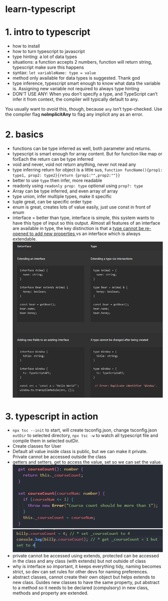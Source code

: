 # learn-typescript

# 1. intro to typescript

- how to install
- how to turn typescript to javascript
- type hinting: a lot of data types
- situations: a function accepts 2 numbers, function will return string, typescript make sure this happens
- syntax: `let variableName: type = value`
- method only available for data types is suggested. Thank god
- type inference, typescript smart enough to know what data the variable is. Assigning new variable not required to always type hinting
- DON'T USE ANY:
  When you don’t specify a type, and TypeScript can’t infer it from context, the compiler will typically default to any.

You usually want to _avoid_ this, though, because `any` isn’t type-checked. Use the compiler flag **noImplicitAny** to flag any implicit any as an error.

# 2. basics

- functions can be type inferred as well, both parameter and returns.
- typescript is smart enough for array content. But for function like map or forEach the return can be type inferred
- void and never, void not return anything, never not read any
- type inferring return for object is a little sus, `function funcName(){prop1: type1, prop2: type2}{return {prop1:"",prop2:""}}`
- better to use `type` then infer, more readable
- readonly using `readonly prop: type` optional using `prop?: type`
- Array can be type inferred, and even array of array
- type union, infer multiple types, make it specific
- tuple great, can be specific order type
- enum is great, creates lots of value easily, just use const in front of enum
- interface = better than type, interface is simple, this system wants to have this type of input so this output. Almost all features of an interface are available in type, the key distinction is that a <ins> type cannot be re-opened to add new properties </ins> vs an interface which is always extendable.
  ![alt text](image.png)

# 3. typescript in action

- `npx tsc --init` to start, will create tsconfig.json, change tsconfig.json `outDir` to selected directory, `npx tsc -w` to watch all typescript file and compile them in selected outDir.
- Create classes for User
- Default all value inside class is public, but we can make it private. Private cannot be accessed outside the class
- getters and setters, get to access the value, set so we can set the value.
  ![alt text](image-1.png)
  ![alt text](image-2.png)
- private cannot be accessed using extends, protected can be accessed in the class and any class (with extends) but not outside of class
- why is interface so important, it keeps everything tidy, naming becomes strict, so dev can set rules for other devs for naming preferences.
- abstract classes, cannot create their own object but helps extends to new class. Guides new classes to have the same property, put abstract to a method so it needs to be declared (compulsory) in new class, methods and property are extended.
